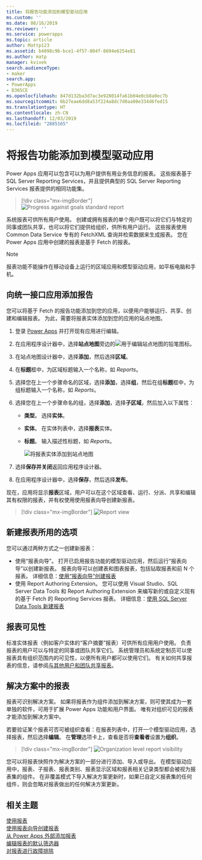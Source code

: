 ```yaml
---
title: 将报告功能添加到模型驱动应用
ms.custom: ''
ms.date: 08/16/2019
ms.reviewer: ''
ms.service: powerapps
ms.topic: article
author: Mattp123
ms.assetid: b4098c96-bce1-4f57-804f-8694e6254e81
ms.author: matp
manager: kvivek
search.audienceType:
- maker
search.app:
- PowerApps
- D365CE
ms.openlocfilehash: 847d132ba3d7ac3e928014fa61b04e0cb8a0ec7b
ms.sourcegitcommit: 6b27eae6dd8a53f224a8dc7d0aa00e334d6fed15
ms.translationtype: HT
ms.contentlocale: zh-CN
ms.lasthandoff: 12/03/2019
ms.locfileid: "2885165"
---
```

# <a name="add-reporting-features-to-your-model-driven-app"></a>将报告功能添加到模型驱动应用

Power Apps 应用可以包含可以为用户提供有用业务信息的报表。 这些报表基于 SQL Server Reporting Services，并且提供典型的 SQL Server Reporting Services 报表提供的相同功能集。

> [!div class="mx-imgBorder"] 
> ![](media/progress-against-goals-report.png "Progress against goals standard report")

系统报表可供所有用户使用。 创建或拥有报表的单个用户既可以将它们与特定的同事或团队共享，也可以将它们提供给组织，供所有用户运行。 这些报表使用 Common Data Service 专有的 FetchXML 查询并检索数据来生成报表。 您在 Power Apps 应用中创建的报表是基于 Fetch 的报表。

> [!NOTE]
> 报表功能不能操作在移动设备上运行的区域应用和模型驱动应用，如平板电脑和手机。 

<!-- Reports can be built in either of the following ways.

- From a model-driven app using the report wizard. More information: [Create or edit a report using the Report Wizard](/dynamics365/customer-engagement/basics/create-edit-copy-report-wizard) 
- Create custom reports using SQL Server Data Tools and Report Authoring Extensions. More information: [Reporting and Analytics Guide](/dynamics365/customer-engagement/analytics/reporting-analytics-with-dynamics-365)  -->


## <a name="add-reporting-to-a-unified-interface-app"></a>向统一接口应用添加报告
您可以将基于 Fetch 的报告功能添加到您的应用，以便用户能够运行、共享、创建和编辑报表。 为此，需要将报表实体添加到您的应用的站点地图。 

1. 登录 [Power Apps](https://make.powerapps.com/?utm_source=padocs&utm_medium=linkinadoc&utm_campaign=referralsfromdoc) 并打开现有应用进行编辑。 
2. 在应用程序设计器中，选择**站点地图**旁边的![用于编辑站点地图的铅笔图标](media/ccf-pencil-icon.png)。 
3. 在站点地图设计器中，选择**添加**，然后选择**区域**。 
4. 在**标题**框中，为区域标题输入一个名称，如 *Reports*。 
5. 选择您在上一个步骤命名的区域，选择**添加**，选择**组**，然后在组**标题**框中，为组标题输入一个名称，如 *Reports*。 
6. 选择您在上一个步骤命名的组，选择**添加**，选择**子区域**，然后加入以下属性： 

   - **类型**。 选择**实体**。
   - **实体**。 在实体列表中，选择**报表**实体。  
   - **标题**。 输入描述性标题，如 *Reports*。

      ![将报表实体添加到站点地图](media/report-entity-sitemap.png)

7. 选择**保存并关闭**返回应用程序设计器。 


8. 在应用程序设计器中，选择**保存**，然后选择**发布**。

现在，应用将显示**报表**区域，用户可以在这个区域查看、运行、分派、共享和编辑其有权限的报表，并有权使用使用报表向导创建新报表。 

> [!div class="mx-imgBorder"] 
> ![](media/report-feature-in-app.png "Report view")

## <a name="options-for-creating-new-reports"></a>新建报表所用的选项
您可以通过两种方式之一创建新报表：
- 使用“报表向导”。 打开已启用报告功能的模型驱动应用，然后运行“报表向导”以创建新报表。 报表向导可以创建表和图表报表，包括钻取报表和前 N 个报表。 详细信息：[使用“报表向导”创建报表](../../user/create-report-with-wizard.md) 
- 使用 Report Authoring Extension。 您可以使用 Visual Studio、SQL Server Data Tools 和 Report Authoring Extension 来编写新的或自定义现有的基于 Fetch 的 Reporting Services 报表。 详细信息：[使用 SQL Server Data Tools 新建报表](/dynamics365/customer-engagement/analytics/create-a-new-report-using-sql-server-data-tools)

## <a name="report-visibility"></a>报表可见性
标准实体报表（例如客户实体的“客户摘要”报表）可供所有应用用户使用。 负责报表的用户可以与特定的同事或团队共享它们。 系统管理员和系统定制员可以使报表具有组织范围内的可见性，以便所有用户都可以使用它们。 有关如何共享报表的信息，请参阅[与其他用户和团队共享报表](../../user/work-with-reports.md#share-a-report-with-other-users-or-teams)。 

## <a name="reports-in-solutions"></a>解决方案中的报表
报表可识别解决方案。 如果将报表作为组件添加到解决方案，则可使其成为一套单独的软件，可用于扩展 Power Apps 功能和用户界面。 唯有对组织可见的报表才能添加到解决方案中。

若要验证某个报表可否可被组织查看：在报表列表中，打开一个模型驱动应用，选择报表，然后选择**编辑**。 在**管理**选项卡上，查看是否将**查看者**设置为**组织**。 

> [!div class="mx-imgBorder"] 
> ![](media/report-scope.png "Organization level report visibility")

您可以将报表快照作为解决方案的一部分进行添加、导入或导出。 在模型驱动应用中，报表、子报表、报表类别、报表显示区域和报表相关记录类型都会被视为报表集的组件。 在非覆盖模式下导入解决方案更新时，如果已自定义报表集的任何组件，则会忽略对报表做出的任何解决方案更新。

## <a name="related-topics"></a>相关主题
[使用报表](/powerapps/user/work-with-reports)<br/>
[使用报表向导创建报表](/powerapps/user/create-report-with-wizard)<br/>
[从 Power Apps 外部添加报表](/powerapps/user/add-existing-report)<br/>
[编辑报表的默认筛选器](/powerapps/user/edit-report-filter)<br/>
[对报表进行故障排除](/powerapps/user/troubleshoot-reports)
